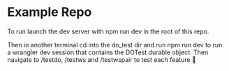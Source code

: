 # Example Repo

To run launch the dev server with npm run dev in the root of this repo.

Then in another terminal cd into the do_test dir and run npm run dev to run a wrangler dev session that contains the DOTest durable object. Then navigate to /testdo, /testws and /testwspair to test each feature :rocket:
